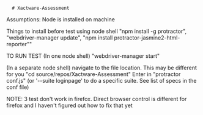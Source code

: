       # Xactware-Assessment
Assumptions: Node is installed on machine

Things to install before test using node shell
"npm install -g protractor",
"webdriver-manager update",
"npm install protractor-jasmine2-html-reporter""

TO RUN TEST
(In one node shell) "webdriver-manager start"

(In a separate node shell) navigate to the file location. This may be different for you     "cd source/repos/Xactware-Assessment"
Enter in "protractor conf.js" (or '--suite loginpage' to do a specific suite. See list of specs in the conf file)

NOTE: 3 test don't work in firefox. Direct browser control is different for firefox and I haven't figured out how to fix that yet